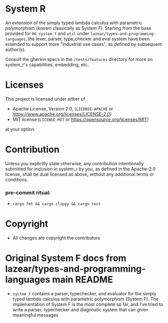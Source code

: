 # System R

An extension of the simply typed lambda calculus with parametric polymorphism (known classically as System F). Starting from the base provided for `06_system_f` and `util` under `lazear/types-and-programming-languages`, the lexer, parser, type_checker and eval system have been extended to support more "industrial use cases", as defined by subsequent author(s).

Consult the gherkin specs in the `/tests/features` directory for more on system_r's capabilities, embedding, etc.

# Licenses

This project is licensed under either of

- Apache License, Version 2.0, (`LICENSE-APACHE` or https://www.apache.org/licenses/LICENSE-2.0)
- MIT license (`LICENSE-MIT` or https://opensource.org/licenses/MIT)

at your option.

# Contribution

Unless you explicitly state otherwise, any contribution intentionally submitted for inclusion in system_r by you, as defined in the Apache-2.0 license, shall be dual licensed as above, without any additional terms or conditions.

### pre-commit ritual:
- `cargo fmt && cargo clippy && cargo test`

# Copyright

- All changes are copyright the contributors

# Original System F docs from lazear/types-and-programming-languages main README

- `system_f` contains a parser, typechecker, and evaluator for the simply typed lambda calculus with parametric polymorphism (System F). The implementation of System F is the most complete so far, and I've tried to write a parser, typechecker and diagnostic system that can given meaningful messages